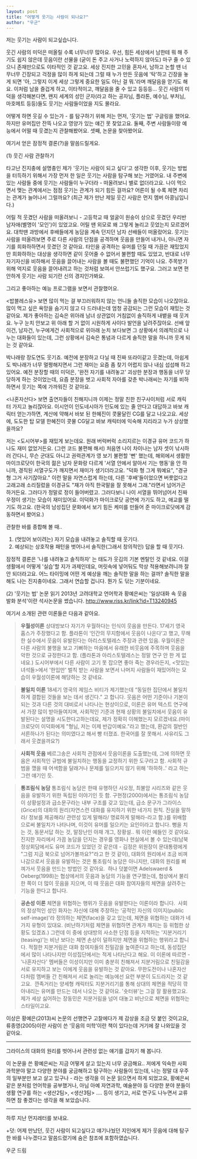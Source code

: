 ```yaml
---
layout: post
title: "어떻게 웃기는 사람이 되나요?"
author: "우군"
---
```

저는 웃기는 사람이 되고싶습니다. 

웃긴 사람의 미덕은 떠올릴 수록 너무너무 많아요.
우선, 힘든 세상에서 남한테 뭐 해 주기도 쉽지 않은데 웃음이란 선물을 (굳이 돈 주고 사거나 노력하지 않아도) 마구 줄 수 있으니 존재만으로도 이타적인 것 같고요. 
세상 진지한 고민을 혼자서, 남하고 논할 땐 너무너무 긴장되고 걱정을 많이 하게 되는데 그럴 때 누가 만든 웃음에 '탁'하고 긴장을 놓게 되면
'아, 그렇지 이게 세상 그렇게 중요한 일도 아닌 걸 뭐.'라며 깨달음을 얻기도 해요.
이처럼 남을 즐겁게 하고, 이타적이고, 깨달음을 줄 수 있고 등등등... 웃긴 사람의 미덕을 생각해본다면, 왠지 세계의 성인 군자(라고 하는 공자님, 플라톤, 예수님, 부처님, 마호메트 등등)들도 웃기는 사람들이었을 지도 몰라요. 

어떻게 하면 웃길 수 있는가 - 를 탐구하기 위해 저는
먼저, '웃기는 법' 구글링을 했어요. 하지만 유머집만 잔뜩 나오고 영양가 있는 얘긴 못 찾았고요.
둘째, 주변 사람들이랑 예능에서 어떨 때 웃겼는지 관찰해봤어요.
셋째, 논문을 찾아봤어요.

여기서 얻은 잠정적 결론(?)을 말씀드릴게요.

(1) 웃긴 사람 관찰하기

타고난 진지충에 설명충인 제가 '웃기는 사람이 되고 싶다'고 생각한 이후, 웃기는 방법을 터득하기 위해서 가장 먼저 한 일은 웃기는 사람을 탐구해 보는 거였어요.
내 주변에 있는 사람들 중에 웃기는 사람들이 누구더라 - 떠올려보니 별로 없더라고요. 나이 먹으면서 맺는 관계에서는 점점 웃기는 관계가 되기 힘든 걸까요? 어른이 될 수록 체면 차리는 관계가 늘어나서 그럴까요? (최근 제가 만난 제일 웃긴 사람은 먼지 멤버 아콩님입니다.) 

어릴 적 웃겼던 사람을 떠올려보니 - 고등학교 때 얼굴이 원숭이 상으로 웃겼던 우리반 남자애(별명이 '모인')이 있었고요. 어릴 땐 외모로 왜 그렇게 놀리고 웃었는지 모르겠어요. 대학땐 과방에서 후배들에게 농담을 계속 던지던 남자 선배들이 떠올랐어요. 웃기는 사람을 떠올려보면 주로 다른 사람의 단점을 공격하며 웃음을 만들어 내거나, 아니면 자기를 희화하하면서 웃겼던 것 같아요. 타인을 공격하는 유머를 던질 때 가끔은 재밌었지만 희화하하는 대상을 생각하면 같이 웃어줄 수 없어서 불편할 때도 있었고, 반대로 너무 자기자신을 비하해서 웃음을 끌어내는 사람을 볼 때도 불편했던 기억이 나요. 주목받기 위해 억지로 웃음을 끌어내려고 하는 것처럼 보여서 안쓰럽기도 했구요. 그러고 보면 편안하게 웃기는 사람 되기란 신의 경지인가봐요. 

그리고 좋아하는 예능 프로그램을 보면서 관찰했어요. 

<밥블레스유> 보면 많이 먹는 걸 부끄러워하지 않는 언니들 솔직한 모습이 나오잖아요. 많이 먹고 싶은 욕망을 숨기지 않고 다 드러내는데 엄청 공감되는 그런 모습이 재밌는 것 같아요. 
제가 좋아하는 김숙은 위아래 남녀 상관없이 거침없이 솔직하게 내뱉을 때 웃겨요. 누구 눈치 안보고 위 아래 할 거 없이 시원하게 사이다 발언을 날려주잖아요. 선배 앞이건, 남자건, 누구에게건 사회적으로 위아래 눈치 보다보면 그 상황에서 의례적으로 나누는 대화들이 있는데, 그런 상황에서 김숙은 통념과 다르게 솔직한 말을 하니까 웃게 되는 것 같아요. 

박나래랑 장도연도 웃기죠. 예전에 분장하고 다닐 때 진짜 또라이같고 웃겼는데, 아쉽게도 박나래가 너무 멀쩡해지면서 그런 재미는 요즘 좀 찾기 어렵지 않나 내심 섭섭해 하고 있어요. 예전 분장할 때의 미덕은, '완전 자기를 내려놓고' 괴상한 분장과 행동을 너무 당당하게 하는 것이었는데, 요즘 분장을 벗고 사회적 자아를 갖춘 박나래씨는 자기를 비하하면서 웃기는 쪽에 가까워진 것 같아요.

<나혼자산다> 보면 출연자들이 친해지니까 이제는 정말 친한 친구사이처럼 서로 캐릭터 가지고 놀리잖아요. 이시언이 인도네시아가 인도에 있는 줄 안다고 대답하고 바보 캐릭터 얻는가하면, 계산에 약해서 바보 된 한혜진이 콧물달린 CG를 달고 나오고요. 세상에, 도도한 탑 모델 한혜진이 콧물 CG달고 바보 캐릭터에 익숙해 지리라고 누가 상상했을까요?

저는 <도시어부>를 재밌게 보는데요. 원래 버럭버럭 소리지르는 이경규 유머 코드가 하나도 재미 없었거든요. (그런 코드 불편해 해서) 처음엔 나이 차이나는 남자 셋이 낚시하러 간다니, 무슨 군대도 아니고 권력관계가 영 보기 불편할 '뻔' 했는데, 해외에서 생활한 마이크로닷이 한국의 젊은 남자 문화랑 다르게 '서열 안에서 알아서 기는 행동'을 안 하니까, 경직된 서열구도가 깨지면서 재미가 생기더라고요. "덕화 형 그게 뭐예요", "경규형 그거 사기잖아요." 이런 말을 자연스럽게 하는데, 다른 '후배'들이었으면 버릇없다고 고래고래 소리질렀을 이경규도 "쟤가 아직 한국말을 잘 못해서 그래."라면서 넘어가곤 하거든요. 그러다가 정말로 정이 들어버렸고. 그러다보니 나이 서열을 뛰어넘어서 진짜 우정이 생기는 모습이 재미있어요. 이덕화가 마이크로닷 공연에 가기도 하고, 애교를 떨기도 하고요. (한국의 남성집단 문화에서 보기 힘든 케미를 만들어 준 마이크로닷에게 감동하면서 봤어요.)

관찰한 바를 종합해 볼 때.. 
1. (멋있어 보이려는) 자기 모습을 내려놓고 솔직할 때 웃기다.
2. 예상되는 상호작용 패턴을 벗어나서 솔직한(그래서 창의적인) 답을 할 때 웃기다.

잠정적 결론은 '나를 내려놓고 솔직하자' 는 태도가 웃김의 기본 멘탈인 것 같네요.
이걸 생활에서 어떻게 '실습'할 지가 과제인데요, 머릿속에 넣어둬도 막상 적용해보려니까 잘 안 되더라고요. 어느 타이밍에 어떤 게 예상을 깨는 솔직한 말을 하는 걸까? 솔직한 말을 해도 나는 진지충이네요. 
그래서 연습할 겁니다. 뭔가 도 닦는 기분이네요. 

(2) '웃기는 법' 논문 읽기
2013년 고려대학교 언어학과 황예은씨는 '일상대화 속 웃음 발화 분석'이란 석사논문을 썼습니다. http://www.riss.kr/link?id=T13240945

여기서 소개된 관련 이론들은 다음과 같아요. 

> **우월성이론** 상대방보다 자기가 우월하다는 인식이 웃음을 만든다. 17세기 영국 홉스가 주장했다고 함.                플라톤이 ‘인간의 무지함에서 웃음이 나온다’고 했고, 무해한  실수에서 웃음이 유발된다는 아리스토텔레스 주장과 관련 있음. 우월이론은 다른 사람의 불행을 보고 기뻐하는 마음에서 유래한 비웃음에 주목하며 웃음을 악한 것으로 규정한다고 함. (플라톤과 아리스토텔레스는  정말 연구 안 한 게 없네요.) 도시어부에서 다른 사람이 고기 못 잡으면 좋아 죽는 경우라든지, <맛있는녀석들>에서  '한입만' 벌칙 받는 사람을 보면서 나머지 사람들이 재밌어하는 모습이 우월성이론에 해당하는 것 같네요. 

> **불일치 이론** 18세기 영국의 제임스 비티가 제기했는데 “동일한 집단에서 불일치하게 결합된 것들을 보는 데서 생긴다.” 고 합니다. 웃음은 어떤 기준이나 기본이 되는 것과 다른 것의 대비로서 나타나는 현상이으로, 이론은 유머 텍스트 연구에서 가장 많이 받아들여지며, 사회적인 기준과 현재 상황의 불일치에서 웃음이 유발된다는 설명을 시도한다고하는데요, 제가 정확히 이해했는지 모르겠네요.(마이크로닷이 이덕화에게 "형님, 저는 이제 반갑이예요."라고 했는데, 환갑의 절반인 서른하나가 된다는 의미였다고 해서 빵 터졌죠. 한국어를 잘 못해서. 사유리도 그래서 웃겼을까요?)   

> **사회적 웃음** 베르그송은 사회적 관점에서 웃음이론을 도출했는데, 그에 의하면 웃음은 사회적인 규범에 불일치하는 행동을 교정하기 위한 도구라고 함. 사회적 규범을 깼을 때 어색함을 달래거나 문제를 일으키지 않기 위해 '하하하..' 라고 하는 그런 얘기인 듯. 

> **통조림식 농담** 통조림식 농담은 한때 유행하던 사오정, 최불암 시리즈와 같은 웃음을 유발하기 위한 독립된 이야기인 듯 함. 구현정(2000)에서는 통조림식 농담이 상황설정과 급소문구라는 내부 구조를 갖고 있는데, 급소 문구가 그라이스(Grice)의 대화의 원리(자연스런 대화를 유지하기 위한 네가지 원칙. 진실을 말하라/ 정보를 제공해라/ 관련성 있게 말해라/ 명료하게 말해라-라고 함.)를 위배함으로써 불일치가 나타나며, 이것이 유머를 일으키는 요인이라고 합니다. 뻥을 치는 것, 동문서답 하는 것, 말장난인 아재 개그, 장황설.. 뭐 이런 예들인 것  같아요. 진지한 자리에서 가끔 농담을 던지는 경우를 영화나 현실에서 볼 수 있는데(남북정상회담에서도 유머 코드가 있었던 것 같은데 - 김정은 위원장이 문대통령에게 "그럼 지금 북으로 넘어가볼까요?"라고 한 것 같이), 대화의 원리에서 조금 비껴나감으로서  웃음을 유발하는 것은 통조림식 농담은 아니지만, 대화의 원리를 삐껴가서 웃음을 만드는 방법인 것 같아요.  하나 덧붙이면 Adelswaerd & Oeberg(1998)는 협상에서의 웃음과 농담의 기능을 연구했는데, 협상에서 불리한 쪽이 더 많이 웃음을 지으며, 이 때 웃음은 대화 참여자들의 체면을 살려주는 기능을 한다고 합니다.  

> **공손성 이론** 체면을 위협하는 행위가 웃음을 유발한다는 이론이라 합니다.  사회의 정상적인 성인 화자는 자신에 대해 주장하는 ‘공적인 자신의 이미지(public self-image)'라 정의하는 체면(face)을 갖고 있는데, 체면을 위협하는 대화가 네가지 유형이 있대요. (비난하기처럼 체면을 위협하면 관계가 깨지는 등 위험한 상황도  있겠죠.) 그런데 이 중에 상대방의 사소한 단점 등을 지적하는 '지분거리기(teasing)'는 비난 보다는 체면 손상이 덜하지만  체면을 위협하는 행위라고 합니다. 적절한 지분거림은 대화 참여자들의 친밀감을 높여준다고 하는데, 동성집단에서 많이 나타나지만  이성집단에서는 적게 나타난다고 해요. 이 이론에 따르면 - '나혼자산다' 멤버들은 이성이지만 이미 충분히 친해져서 지분거림으로  친밀감을 서로 유지하고 보는 이에게 웃음을 유발하는 것 같아요. 무한도전이나 나혼자산다처럼 멤버들 간 친해져서 서로 놀리는  예능에선 요런 부분이 도드라지는 것 같고요.  깐족거리는 양세형 캐릭터도 지분거리기를 통해 상대의 체면을 적당히 깎아내리는 유머를 만드는 데서 나오는 것 같아요. '숏터뷰'는 그걸 잘  활용했고요. 제가 세상 싫어하는 장동민은 지분거림을 넘어 대놓고 비난으로 체면을 위협하는 스타일이고요.  


이상은 황예은(2013)씨 논문의 선행연구 고찰에다가 제 감상을 조금 덧 붙인 것이고요, 류종영(2005)이란 사람이 쓴 ‘웃음의 미학’이란 책이 있다는데 거기에 잘 나와있을 것 같아요. 

-----
그라이스의 대화의 원리를 벗어나서 관련성 없는 얘기를 갑자기 해 봅니다.

이 논문을 쓴 황예은씨는 지금 어떻게 살고 있는지 너무 궁금해요.. 
저에게 익숙한 사회과학분야 말고 다양한 분야를 궁금해하고 탐구하는 사람들이 있는데, 나는 정말 대 우주의 일부분만 보고 살고 있구나 - 라는 생각을 이 논문 읽으면서 하게 되었고요, 
황예은씨 같은 분처럼 언어학을 공부했거나, 아님 아예 자연과학, 예술분야 등 다양한 분야 분들이 생활 연구를 하는 <생산2팀>, <생산3팀> .... 등이 생기고, 서로 연구도 나누면서 교류하면 참 좋겠다는 생각을 해 보았습니다. 

----
하루 지난 먼지레터를 보내요. 

+덧: 어제 만났던, 웃긴 사람이 되고싶다고 얘기나눴던 지인에게 제가 웃음에 대해 탐구한 바를 나누겠다고 말씀드렸기에 숨은 참조에 포함하였습니다. 


우군 드림

